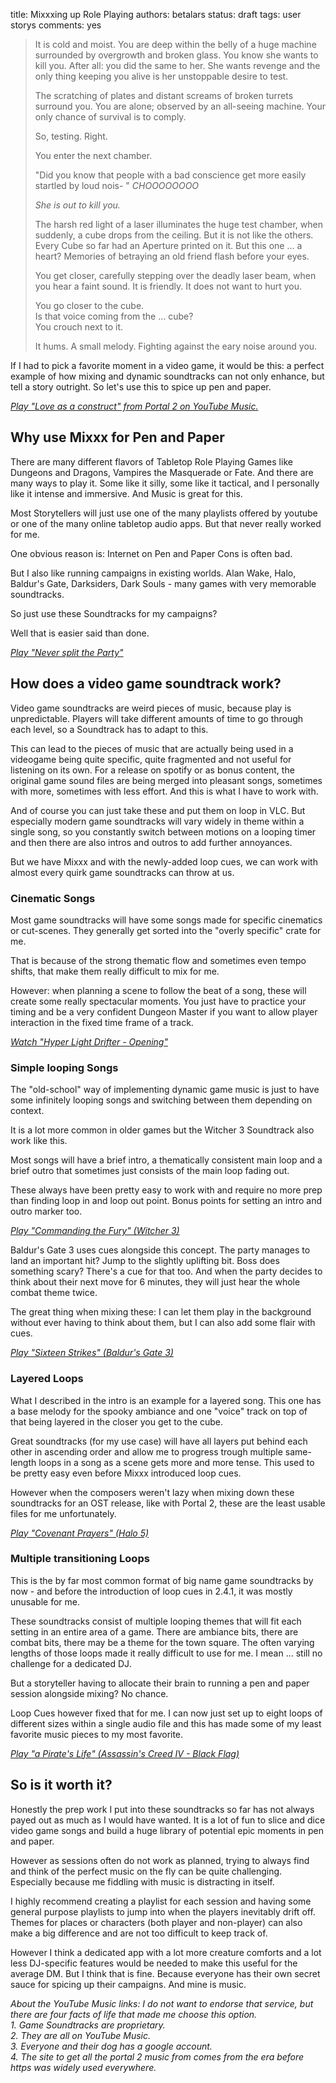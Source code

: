 title: Mixxxing up Role Playing
authors: betalars
status: draft
tags: user storys
comments: yes


> It is cold and moist. You are deep within the belly of a huge machine surrounded by overgrowth and broken glass. You know she wants to kill you. After all: you did the same to her. She wants revenge and the only thing keeping you alive is her unstoppable desire to test.
>
> The scratching of plates and distant screams of broken turrets surround you. You are alone; observed by an all-seeing machine. Your only chance of survival is to comply.
>
> So, testing. Right.
>
> You enter the next chamber.
>
> "Did you know that people with a bad conscience get more easily startled by loud nois- " *CHOOOOOOOO*
>
> *She is out to kill you.*
> 
> The harsh red light of a laser illuminates the huge test chamber, when suddenly, a cube drops from the ceiling. But it is not like the others. Every Cube so far had an Aperture printed on it. But this one ... a heart? Memories of betraying an old friend flash before your eyes.
>
> You get closer, carefully stepping over the deadly laser beam, when you hear a faint sound. It is friendly. It does not want to hurt you.
>
> You go closer to the cube.  
> Is that voice coming from the ... cube?  
> You crouch next to it.
>
> It hums. A small melody. Fighting against the eary noise around you.

If I had to pick a favorite moment in a video game, it would be this: a perfect example of how mixing and dynamic soundtracks can not only enhance, but tell a story outright.
So let's use this to spice up pen and paper.

*[Play "Love as a construct" from Portal 2 on YouTube Music.](https://music.youtube.com/watch?v=UNhBzbN2rnA&si=Q_mS2JkBDS50xXbC)*

## Why use Mixxx for Pen and Paper

There are many different flavors of Tabletop Role Playing Games like Dungeons and Dragons, Vampires the Masquerade or Fate. And there are many ways to play it. Some like it silly, some like it tactical, and I personally like it intense and immersive.
And Music is great for this.

Most Storytellers will just use one of the many playlists offered by youtube or one of the many online tabletop audio apps. But that never really worked for me.

One obvious reason is: Internet on Pen and Paper Cons is often bad.

But I also like running campaigns in existing worlds. Alan Wake, Halo, Baldur's Gate, Darksiders, Dark Souls - many games with very memorable soundtracks.

So just use these Soundtracks for my campaigns?

Well that is easier said than done.

*[Play "Never split the Party"](https://www.youtube.com/watch?v=k6y4XYxhA-o)*

## How does a video game soundtrack work?

Video game soundtracks are weird pieces of music, because play is unpredictable. Players will take different amounts of time to go through each level, so a Soundtrack has to adapt to this.

This can lead to the pieces of music that are actually being used in a videogame being quite specific, quite fragmented and not useful for listening on its own. For a release on spotify or as bonus content, the original game sound files are being merged into pleasant songs, sometimes with more, sometimes with less effort. And this is what I have to work with.

And of course you can just take these and put them on loop in VLC. But especially modern game soundtracks will vary widely in theme within a single song, so you constantly switch between motions on a looping timer and then there are also intros and outros to add further annoyances.

But we have Mixxx and with the newly-added loop cues, we can work with almost every quirk game soundtracks can throw at us.

### Cinematic Songs
Most game soundtracks will have some songs made for specific cinematics or cut-scenes. They generally get sorted into the "overly specific" crate for me.

That is because of the strong thematic flow and sometimes even tempo shifts, that make them really difficult to mix for me.	

However: when planning a scene to follow the beat of a song, these  will create some really spectacular moments. You just have to practice your timing and be a very confident Dungeon Master if you want to allow player interaction in the fixed time frame of a track.

*[Watch "Hyper Light Drifter - Opening"](https://www.youtube.com/watch?v=9rVdUufUBss)*

### Simple looping Songs
The "old-school" way of implementing dynamic game music is just to have some infinitely looping songs and switching between them depending on context.

It is a lot more common in older games but the Witcher 3 Soundtrack also work like this.

Most songs will have a brief intro, a thematically consistent main loop and a brief outro that sometimes just consists of the main loop fading out.

These always have been pretty easy to work with and require no more prep than finding loop in and loop out point. Bonus points for setting an intro and outro marker too.

*[Play "Commanding the Fury" (Witcher 3)](https://music.youtube.com/watch?v=1lyYkXEQd24&list=OLAK5uy_mCEI_dk83gKOMlNZa8xX1YTT2imtILM2E)*

Baldur's Gate 3 uses cues alongside this concept. The party manages to land an important hit? Jump to the slightly uplifting bit. Boss does something scary? There's a cue for that too.
And when the party decides to think about their next move for 6 minutes, they will just hear the whole combat theme twice.

The great thing when mixing these: I can let them play in the background without ever having to think about them, but I can also add some flair with cues.

*[Play "Sixteen Strikes" (Baldur's Gate 3)](https://music.youtube.com/watch?v=NiSDtrVphZc)*

### Layered Loops
What I described in the intro is an example for a layered song. This one has a base melody for the spooky ambiance and one "voice" track on top of that being layered in the closer you get to the cube.

Great soundtracks (for my use case) will have all layers put behind each other in ascending order and allow me to progress trough multiple same-length loops in a song as a scene gets more and more tense. This used to be pretty easy even before Mixxx introduced loop cues.

However when the composers weren't lazy when mixing down these soundtracks for an OST release, like with Portal 2, these are the least usable files for me unfortunately.

*[Play "Covenant Prayers" (Halo 5)](https://music.youtube.com/watch?v=ofWai1rsI9k)*

### Multiple transitioning Loops
This is the by far most common format of big name game soundtracks by now - and before the introduction of loop cues in 2.4.1, it was mostly unusable for me.

These soundtracks consist of multiple looping themes that will fit each setting in an entire area of a game. There are ambiance bits, there are combat bits, there may be a theme for the town square. The often varying lengths of those loops made it really difficult to use for me. I mean ... still no challenge for a dedicated DJ.

But a storyteller having to allocate their brain to running a pen and paper session alongside mixing? No chance.

Loop Cues however fixed that for me. I can now just set up to eight loops of different sizes within a single audio file and this has made some of my least favorite music pieces to my most favorite.	

*[Play "a Pirate's Life" (Assassin's Creed IV - Black Flag)](https://music.youtube.com/watch?v=AuEXQnH_jOU)*

## So is it worth it?
Honestly the prep work I put into these soundtracks so far has not always payed out as much as I would have wanted. It is a lot of fun to slice and dice video game songs and build a huge library of potential epic moments in pen and paper.

However as sessions often do not work as planned, trying to always find and think of the perfect music on the fly can be quite challenging. Especially because me fiddling with music is distracting in itself.

I highly recommend creating a playlist for each session and having some general purpose playlists to jump into when the players inevitably drift off. Themes for places or characters (both player and non-player) can also make a big difference and are not too difficult to keep track of.

However I think a dedicated app with a lot more creature comforts and a lot less DJ-specific features would be needed to make this useful for the average DM. But I think that is fine. Because everyone has their own secret sauce for spicing up their campaigns. And mine is music.

*About the YouTube Music links: I do not want to endorse that service, but there are four facts of life that made me choose this option.*  
*1. Game Soundtracks are proprietary.*   
*2. They are all on YouTube Music.*  
*3. Everyone and their dog has a google account.*  
*4. The site to get all the portal 2 music from comes from the era before https was widely used everywhere.*